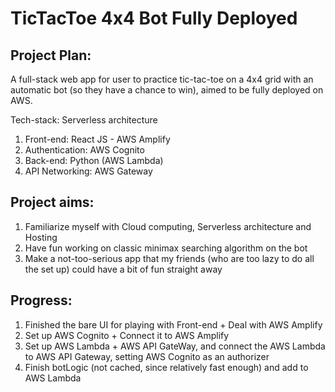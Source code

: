 # TicTacToe 4x4 Bot Fully Deployed

## Project Plan:
A full-stack web app for user to practice tic-tac-toe on a 4x4 grid 
with an automatic bot (so they have a chance to win), aimed to be fully deployed on AWS.

Tech-stack: Serverless architecture

1. Front-end: React JS - AWS Amplify
2. Authentication: AWS Cognito
3. Back-end: Python (AWS Lambda)
4. API Networking: AWS Gateway

## Project aims:
1. Familiarize myself with Cloud computing, Serverless architecture and Hosting
2. Have fun working on classic minimax searching algorithm on the bot
3. Make a not-too-serious app that my friends (who are too lazy to do all the set up) could have a bit of fun straight away

## Progress:
1. Finished the bare UI for playing with Front-end + Deal with AWS Amplify
2. Set up AWS Cognito + Connect it to AWS Amplify
3. Set up AWS Lambda + AWS API GateWay, and connect the AWS Lambda to AWS API Gateway, setting AWS Cognito as an authorizer
4. Finish botLogic (not cached, since relatively fast enough) and add to AWS Lambda
